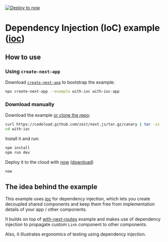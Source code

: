 [![Deploy to now](https://deploy.now.sh/static/button.svg)](https://deploy.now.sh/?repo=https://github.com/zeit/next.js/tree/master/examples/with-ioc)
# Dependency Injection (IoC) example ([ioc](https://github.com/alexindigo/ioc))

## How to use

### Using `create-next-app`

Download [`create-next-app`](https://github.com/segmentio/create-next-app) to bootstrap the example:

```bash
npx create-next-app --example with-ioc with-ioc-app
```

### Download manually

Download the example [or clone the repo](https://github.com/zeit/next.js):

```bash
curl https://codeload.github.com/zeit/next.js/tar.gz/canary | tar -xz --strip=2 next.js-canary/examples/with-ioc
cd with-ioc
```

Install it and run:

```bash
npm install
npm run dev
```

Deploy it to the cloud with [now](https://zeit.co/now) ([download](https://zeit.co/download))

```bash
now
```

## The idea behind the example

This example uses [ioc](https://github.com/alexindigo/ioc) for dependency injection, which lets you create decoupled shared components and keep them free from implementation details of your app / other components.

It builds on top of [with-next-routes](https://github.com/zeit/next.js/tree/master/examples/with-next-routes) example and makes use of dependency injection to propagate custom `Link` component to other components.

Also, it illustrates ergonomics of testing using dependency injection.
